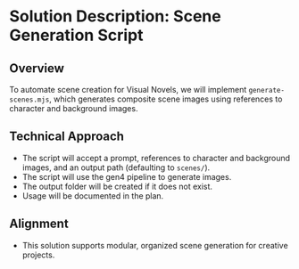 # Solution Description: Scene Generation Script

## Overview
To automate scene creation for Visual Novels, we will implement `generate-scenes.mjs`, which generates composite scene images using references to character and background images.

## Technical Approach
- The script will accept a prompt, references to character and background images, and an output path (defaulting to `scenes/`).
- The script will use the gen4 pipeline to generate images.
- The output folder will be created if it does not exist.
- Usage will be documented in the plan.

## Alignment
- This solution supports modular, organized scene generation for creative projects.
